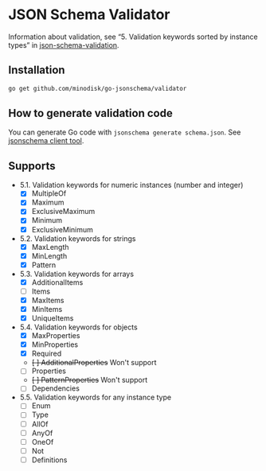 # JSON Schema Validator

Information about validation, see “5. Validation keywords sorted by instance types” in [json-schema-validation](http://json-schema.org/latest/json-schema-validation.html).

## Installation

```bash
go get github.com/minodisk/go-jsonschema/validator
```

## How to generate validation code

You can generate Go code with `jsonschema generate schema.json`.
See [jsonschema client tool](../tools/jsonschema/README.md).

## Supports

- 5.1. Validation keywords for numeric instances (number and integer)
  - [x] MultipleOf
  - [x] Maximum
  - [x] ExclusiveMaximum
  - [x] Minimum
  - [x] ExclusiveMinimum
- 5.2. Validation keywords for strings
  - [x] MaxLength
  - [x] MinLength
  - [x] Pattern
- 5.3. Validation keywords for arrays
  - [x] AdditionalItems
  - [ ] Items
  - [x] MaxItems
  - [x] MinItems
  - [x] UniqueItems
- 5.4. Validation keywords for objects
  - [x] MaxProperties
  - [x] MinProperties
  - [x] Required
  - ~~[ ] AdditionalProperties~~ Won't support
  - [ ] Properties
  - ~~[ ] PatternProperties~~ Won't support
  - [ ] Dependencies
- 5.5. Validation keywords for any instance type
  - [ ] Enum
  - [ ] Type
  - [ ] AllOf
  - [ ] AnyOf
  - [ ] OneOf
  - [ ] Not
  - [ ] Definitions
